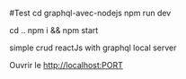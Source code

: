 #Test
 cd graphql-avec-nodejs npm run dev
 
 cd .. npm i && npm start

simple crud reactJs with graphql local server


Ouvrir le [http://localhost:PORT](http://localhost:PORT)
